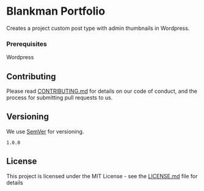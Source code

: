 # Blankman Portfolio

Creates a project custom post type with admin thumbnails in Wordpress.

### Prerequisites

Wordpress

## Contributing

Please read [CONTRIBUTING.md](https://gist.github.com/PurpleBooth/b24679402957c63ec426) for details on our code of conduct, and the process for submitting pull requests to us.

## Versioning

We use [SemVer](http://semver.org/) for versioning.

```
1.0.0
```

## License

This project is licensed under the MIT License - see the [LICENSE.md](LICENSE.md) file for details